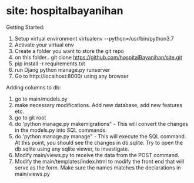 # site: hospitalbayanihan

Getting Started:
1. Setup virtual environment 
  virtualenv --python=/usr/bin/python3.7 <virtualenv name>
2. Activate your virtual env
3. Create a folder you want to store the git repo
4. on this folder.. git clone https://github.com/hospitalBayanihan/site.git
5. pip install -r requirements.txt
6. run Djang
  python manage.py runserver
7. Go to http://localhost:8000/ using any browser

Adding columns to db:
1. go to main/models.py
2. make necessary modifications. Add new database, add new features etc.
3. go to git root
4. do 'python manage.py makemigrations" - This will convert the changes in the
   models.py into SQL commands.
5. do 'python manage.py manage" - This will execute the SQL command. At this
   point, you should see the changes in db.sqlite. Try to open the db.sqlite
   using any sqlite viewer, to investigate.
6. Modify main/views.py to receive the data from the POST command.
7. Modify the main/templates/index.html to modify the front end that will
   serve as the form. Make sure the names matches the declarations in
   main/views.py
